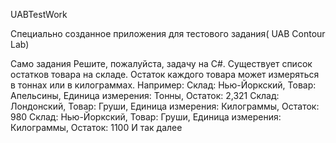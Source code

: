 UABTestWork

Специально созданное приложения для тестового задания( UAB Contour Lab)

Само задания
Решите, пожалуйста, задачу на C#.
Существует список остатков товара на складе. Остаток каждого товара может измеряться в тоннах или в килограммах.
Например:
Склад: Нью-Йоркский, Товар: Апельсины, Единица измерения: Тонны, Остаток: 2,321
Склад: Лондонский, Товар: Груши, Единица измерения: Килограммы, Остаток: 980
Склад: Нью-Йоркский, Товар: Груши, Единица измерения: Килограммы, Остаток: 1100
И так далее
